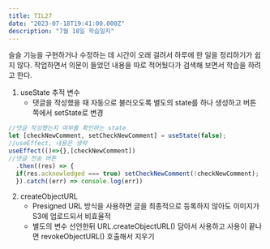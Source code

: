 ```yaml
---
title: TIL27
date: "2023-07-18T19:41:00.000Z"
description: "7월 18일 학습일지"
---
```

슬슬 기능을 구현하거나 수정하는 데 시간이 오래 걸려서 하루에 한 일을 정리하기가 쉽지 않다. 작업하면서 의문이 들었던 내용을 따로 적어뒀다가 검색해 보면서 학습을 하려고 한다.    
1. useState 추적 변수    
    - 댓글을 작성했을 때 자동으로 불러오도록 별도의 state를 하나 생성하고 버튼 쪽에서 setState로 변경    
```JavaScript
//댓글 작성했는지 여부를 확인하는 state
let [checkNewComment, setCheckNewComment] = useState(false);
//useEffect, 내용은 생략
useEffect(()=>{},[checkNewComment])
//댓글 전송 버튼
  .then((res) => {
  if(res.acknowledged === true) setCheckNewComment(!checkNewComment);
  }).catch((err) => console.log(err))
```
2. createObjectURL    
    - Presigned URL 방식을 사용하면 글을 최종적으로 등록하지 않아도 이미지가 S3에 업로드되서 비효율적    
    - 별도의 변수 선언한뒤 URL.createObjectURL() 담아서 사용하고 사용이 끝나면 revokeObjectURL() 호출해서 지우기     